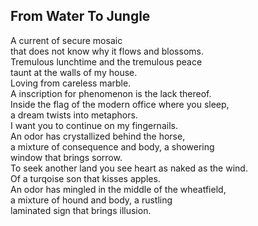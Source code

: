 From Water To Jungle
--------------------
A current of secure mosaic  
that does not know why it flows and blossoms.  
Tremulous lunchtime and the tremulous peace  
taunt at the walls of my house.  
Loving from careless marble.  
A inscription for phenomenon is the lack thereof.  
Inside the flag of the modern office where you sleep,  
a dream twists into metaphors.  
I want you to continue on my fingernails.  
An odor has crystallized behind the horse,  
a mixture of consequence and body, a showering  
window that brings sorrow.  
To seek another land you see heart as naked as the wind.  
Of a turqoise son that kisses apples.  
An odor has mingled in the middle of the wheatfield,  
a mixture of hound and body, a rustling  
laminated sign that brings illusion.  
